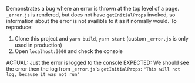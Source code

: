 Demonstrates a bug where an error is thrown at the top level of a page. `_error.js` is rendered, but does not have `getInitialProps` invoked, so information about the error is not availible to it as it normally would. To reproduce:

1. Clone this project and `yarn build`, `yarn start` (custom `_error.js` is only used in production)
2. Open `localhost:3000` and check the console

ACTUAL: Just the error is logged to the console
EXPECTED: We should see the error then the log from `_error.js`'s `getInitialProps`: `"This will not log, because it was not run"`
